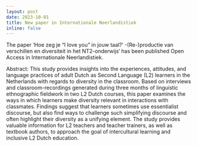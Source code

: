 ```yaml
---
layout: post
date: 2023-10-01
title: New paper in Internationale Neerlandistiek
inline: false
---
```

The paper ‘Hoe zeg je “I love you” in jouw taal?’ -(Re-)productie van verschillen en diversiteit in het NT2-onderwijs‘ has been published Open Access in Internationale Neerlandistiek. 

Abstract: This study provides insights into the experiences, attitudes, and language practices of adult Dutch as Second Language (L2) learners in the Netherlands with regards to diversity in the classroom. Based on interviews and classroom-recordings generated during three months of linguistic ethnographic fieldwork in two L2 Dutch courses, this paper examines the ways in which learners make diversity relevant in interactions with classmates. Findings suggest that learners sometimes use essentialist discourse, but also find ways to challenge such simplifying discourse and often highlight their diversity as a unifying element. The study provides valuable information for L2 teachers and teacher trainers, as well as textbook authors, to approach the goal of intercultural learning and inclusive L2 Dutch education.

